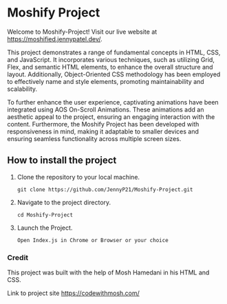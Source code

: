 # Moshify Project

Welcome to Moshify-Project! Visit our live website at https://moshified.jennypatel.dev/.

This project demonstrates a range of fundamental concepts in HTML, CSS, and JavaScript. It incorporates various techniques, such as utilizing Grid, Flex, and semantic HTML elements, to enhance the overall 
structure and layout. Additionally, Object-Oriented CSS methodology has been employed to effectively name and style elements, promoting maintainability and scalability.

To further enhance the user experience, captivating animations have been integrated using AOS On-Scroll Animations. These animations add an aesthetic appeal to the project, ensuring an engaging interaction with 
the content. Furthermore, the Moshify Project has been developed with responsiveness in mind, making it adaptable to smaller devices and ensuring seamless functionality across multiple screen sizes.

## How to install the project

1. Clone the repository to your local machine.
    
    `git clone https://github.com/JennyP21/Moshify-Project.git`

2. Navigate to the project directory.

    `cd Moshify-Project`
   
4. Launch the Project.

    `Open Index.js in Chrome or Browser or your choice`

### Credit

This project was built with the help of Mosh Hamedani in his HTML and CSS.

Link to project site https://codewithmosh.com/
